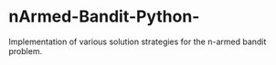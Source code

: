 # nArmed-Bandit-Python-
Implementation of various solution strategies for the n-armed bandit problem.
